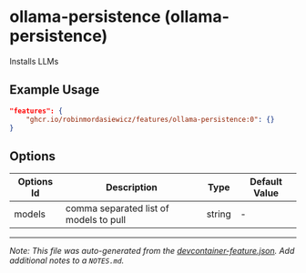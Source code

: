 
# ollama-persistence (ollama-persistence)

Installs LLMs

## Example Usage

```json
"features": {
    "ghcr.io/robinmordasiewicz/features/ollama-persistence:0": {}
}
```

## Options

| Options Id | Description | Type | Default Value |
|-----|-----|-----|-----|
| models | comma separated list of models to pull | string | - |



---

_Note: This file was auto-generated from the [devcontainer-feature.json](https://github.com/robinmordasiewicz/features/blob/main/src/ollama-persistence/devcontainer-feature.json).  Add additional notes to a `NOTES.md`._
